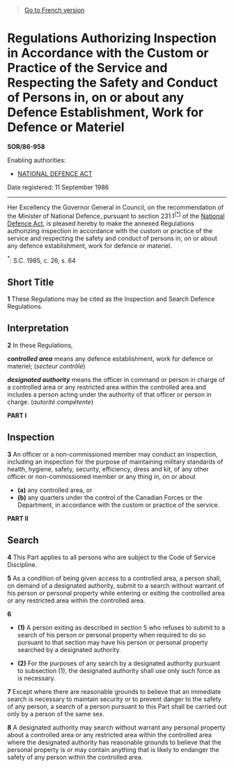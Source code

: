 > [Go to French version](/fr/Règlements/Décrets,%20ordonnances%20et%20règlements%20statutaires/86/958.md)

# Regulations Authorizing Inspection in Accordance with the Custom or Practice of the Service and Respecting the Safety and Conduct of Persons in, on or about any Defence Establishment, Work for Defence or Materiel

**SOR/86-958**

Enabling authorities: 
- [NATIONAL DEFENCE ACT](/en/Acts/Revised%20Statutes%20of%20Canada/N/N-5.md)

Date registered: 11 September 1986

----------

Her Excellency the Governor General in Council, on the recommendation of the Minister of National Defence, pursuant to section 231.1<sup><a href='#footnote_e'>[*]</a></sup> of the [National Defence Act](/en/Acts/Revised%20Statutes%20of%20Canada/N/N-5.md), is pleased hereby to make the annexed Regulations authorizing inspection in accordance with the custom or practice of the service and respecting the safety and conduct of persons in, on or about any defence establishment, work for defence or materiel.

<a name='footnote_e'><sup>*</sup></a>: S.C. 1985, c. 26, s. 64<br />




## Short Title


**1** These Regulations may be cited as the Inspection and Search Defence Regulations.




## Interpretation


**2** In these Regulations,

***controlled area*** means any defence establishment, work for defence or materiel; (*secteur contrôlé*)

***designated authority*** means the officer in command or person in charge of a controlled area or any restricted area within the controlled area and includes a person acting under the authority of that officer or person in charge. (*autorité compétente*)




**PART I** 
## Inspection


**3** An officer or a non-commissioned member may conduct an inspection, including an inspection for the purpose of maintaining military standards of health, hygiene, safety, security, efficiency, dress and kit, of any other officer or non-commissioned member or any thing in, on or about
- **(a)** any controlled area, or
- **(b)** any quarters under the control of the Canadian Forces or the Department,
in accordance with the custom or practice of the service.




**PART II** 
## Search


**4** This Part applies to all persons who are subject to the Code of Service Discipline.



**5** As a condition of being given access to a controlled area, a person shall, on demand of a designated authority, submit to a search without warrant of his person or personal property while entering or exiting the controlled area or any restricted area within the controlled area.



**6** 

- **(1)** A person exiting as described in section 5 who refuses to submit to a search of his person or personal property when required to do so pursuant to that section may have his person or personal property searched by a designated authority.

- **(2)** For the purposes of any search by a designated authority pursuant to subsection (1), the designated authority shall use only such force as is necessary.



**7** Except where there are reasonable grounds to believe that an immediate search is necessary to maintain security or to prevent danger to the safety of any person, a search of a person pursuant to this Part shall be carried out only by a person of the same sex.



**8** A designated authority may search without warrant any personal property about a controlled area or any restricted area within the controlled area where the designated authority has reasonable grounds to believe that the personal property is or may contain anything that is likely to endanger the safety of any person within the controlled area.


